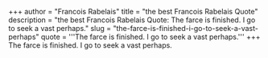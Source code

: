 +++
author = "Francois Rabelais"
title = "the best Francois Rabelais Quote"
description = "the best Francois Rabelais Quote: The farce is finished. I go to seek a vast perhaps."
slug = "the-farce-is-finished-i-go-to-seek-a-vast-perhaps"
quote = '''The farce is finished. I go to seek a vast perhaps.'''
+++
The farce is finished. I go to seek a vast perhaps.
